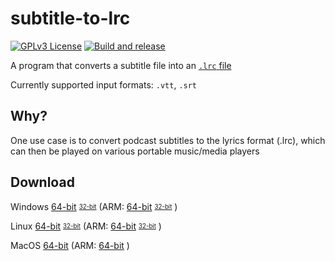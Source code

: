 # subtitle-to-lrc
[![GPLv3 License](https://img.shields.io/badge/License-GPL%20v3-yellow.svg)](https://opensource.org/licenses/)
[![Build and release](https://github.com/shipurjan/subtitle-to-lrc/actions/workflows/go.yml/badge.svg?branch=master)](https://github.com/shipurjan/subtitle-to-lrc/actions/workflows/go.yml) 

A program that converts a subtitle file into an [`.lrc` file](https://en.wikipedia.org/wiki/LRC_(file_format))

Currently supported input formats: `.vtt`, `.srt`

## Why?

One use case is to convert podcast subtitles to the lyrics format (.lrc), which can then be played on various portable music/media players



## Download

Windows 
[64-bit](https://github.com/shipurjan/subtitle-to-lrc/releases/latest/download/subtitle-to-lrc_windows-amd64.zip)
<sub><sup>[32-bit](https://github.com/shipurjan/subtitle-to-lrc/releases/latest/download/subtitle-to-lrc_windows-386.zip)</sup></sub>
(ARM: 
[64-bit](https://github.com/shipurjan/subtitle-to-lrc/releases/latest/download/subtitle-to-lrc_windows-arm64.zip)
<sub><sup>[32-bit](https://github.com/shipurjan/subtitle-to-lrc/releases/latest/download/subtitle-to-lrc_windows-arm.zip)</sup></sub>
)

Linux 
[64-bit](https://github.com/shipurjan/subtitle-to-lrc/releases/latest/download/subtitle-to-lrc_linux-amd64.zip)
<sub><sup>[32-bit](https://github.com/shipurjan/subtitle-to-lrc/releases/latest/download/subtitle-to-lrc_linux-386.zip)</sup></sub>
(ARM: 
[64-bit](https://github.com/shipurjan/subtitle-to-lrc/releases/latest/download/subtitle-to-lrc_linux-arm64.zip)
<sub><sup>[32-bit](https://github.com/shipurjan/subtitle-to-lrc/releases/latest/download/subtitle-to-lrc_linux-arm.zip)</sup></sub>
)

MacOS
[64-bit](https://github.com/shipurjan/subtitle-to-lrc/releases/latest/download/subtitle-to-lrc_darwin-amd64.zip)
(ARM: 
[64-bit](https://github.com/shipurjan/subtitle-to-lrc/releases/latest/download/subtitle-to-lrc_darwin-arm64.zip)
)
